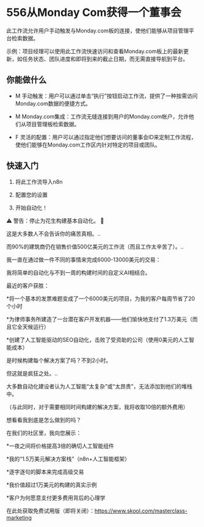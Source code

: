 # 556从Monday Com获得一个董事会

此工作流允许用户手动触发与Monday.com板的连接，使他们能够从项目管理平台检索数据。

示例：项目经理可以使用此工作流快速访问和查看Monday.com板上的最新更新，如任务状态、团队进度和即将到来的截止日期，而无需直接导航到平台。

## 你能做什么

- M 手动触发：用户可以通过单击“执行”按钮启动工作流，提供了一种按需访问Monday.com数据的便捷方式。

- M Monday.com集成：工作流无缝连接到用户的Monday.com帐户，允许他们从项目管理板检索数据。

- F 灵活的配置：用户可以通过指定他们想要访问的董事会ID来定制工作流程，使他们能够在Monday.com工作区内针对特定的项目或团队。

## 快速入门

1.  将此工作流导入n8n

2.  配置您的设置

3.  开始自动化！

⚠️ 警告：停止为花生构建基本自动化。 🚫

这是大多数人不会告诉你的痛苦真相。..

而90%的建筑商仍在销售价值500亿美元的工作流（而且工作太辛苦了）。..

我一直在通过做一件不同的事情来完成6000-13000美元的交易：

我将简单的自动化与不到一周的构建时间的自定义AI相结合。

最近的客户获胜：

*将一个基本的发票难题变成了一个6000美元的项目，为我的客户每周节省了20个小时

*为律师事务所建造了一台潜在客户开发机器——他们愉快地支付了1.3万美元（而且它全天候运行）

*创建了人工智能驱动的SEO自动化，击败了受资助的公司（使用0美元的人工智能成本）

是时候构建每个解决方案了吗？不到2小时。

但这就是疯狂之处。..

大多数自动化建设者认为人工智能“太复杂”或“太昂贵”，无法添加到他们的堆栈中。

（与此同时，对于需要相同时间构建的解决方案，我将收取10倍的额外费用）

想看看我到底是怎么做到的吗？

在我们的社区里，我向您展示：

*一夜之间将价格提高3倍的确切人工智能组件

*我的“1.5万美元解决方案栈”（n8n+人工智能框架）

*逐字逐句的脚本来完成高级交易

*我价值超过1万美元的构建的真实示例

*客户为何愿意支付更多费用背后的心理学

在此处获取免费试用版（即将关闭）：https://www.skool.com/masterclass-marketing

